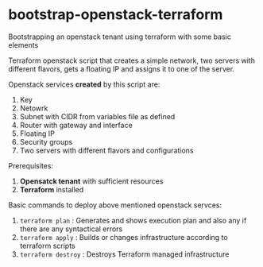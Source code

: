 # bootstrap-openstack-terraform
Bootstrapping an openstack tenant using terraform with some basic elements

Terraform openstack script that creates a simple network, two servers with different flavors, gets a floating IP and assigns it to one of the server.

Openstack services **created** by this script are:
1) Key
2) Netowrk
3) Subnet with CIDR from variables file as defined
4) Router with gateway and interface
5) Floating IP
6) Security groups
7) Two servers with different flavors and configurations

Prerequisites:
1) **Opensatck tenant** with sufficient resources
2) **Terraform** installed

Basic commands to deploy above mentioned openstack servces:
1) ```terraform plan``` :  Generates and shows execution plan and also any if there are any syntactical errors
2) ```terraform apply``` : Builds or changes infrastructure according to terraform scripts
3) ```terraform destroy``` : Destroys Terraform managed infrastructure

